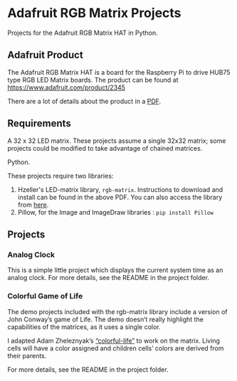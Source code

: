 # Adafruit RGB Matrix Projects

Projects for the Adafruit RGB Matrix HAT in Python.

## Adafruit Product

The Adafruit RGB Matrix HAT is a board for the Raspberry Pi to drive HUB75 type RGB LED Matrix boards. The product can be found at https://www.adafruit.com/product/2345

There are a lot of details about the product in a [PDF](https://cdn-learn.adafruit.com/downloads/pdf/adafruit-rgb-matrix-plus-real-time-clock-hat-for-raspberry-pi.pdf?timestamp=1598718014).

## Requirements

A 32 x 32 LED matrix. These projects assume a single 32x32 matrix; some projects could be modified to take advantage of chained matrices.

Python.

These projects require two libraries:
1. Hzeller's LED-matrix library, `rgb-matrix`. Instructions to download and install can be found in the above PDF. You can also access the library from [here](https://github.com/hzeller/rpi-rgb-led-matrix).
2. Pillow, for the Image and ImageDraw libraries :  `pip install Pillow`

## Projects

### Analog Clock

This is a simple little project which displays the current system time as an analog clock.  For more details, see the README in the project folder.

### Colorful Game of Life

The demo projects included with the rgb-matrix library include a version of John Conway’s game of Life. The demo doesn’t really highlight the capabilities of the matrices, as it uses a single color.

I adapted Adam Zheleznyak’s [“colorful-life”](https://github.com/adam-zheleznyak/colorful-life) to work on the matrix. Living cells will have a color assigned and children cells’ colors are derived from their parents. 

For more details, see the README in the project folder.
